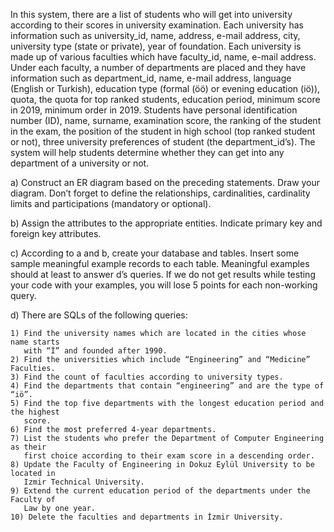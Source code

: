 In this system, there are a list of students who will get into university according to their scores in university examination. Each university has information such as university_id, name, address, e-mail address, city, university type (state or private), year of foundation. Each university is made up of various faculties which have faculty_id, name, e-mail address. Under each faculty, a number of departments are placed and they have information such as department_id, name, e-mail address, language (English or Turkish), education type (formal (öö) or evening education (iö)), quota, the quota for top ranked students, education period, minimum score in 2019, minimum order in 2019. Students have personal identification number (ID), name, surname, examination score, the ranking of the student in the exam, the position of the student in high school (top ranked student or not), three university preferences of student (the department_id’s). The system will help students determine whether they can get into any department of a university or not.

a) Construct an ER diagram based on the preceding statements. Draw your diagram. Don’t forget to define the relationships, cardinalities, cardinality limits and participations (mandatory or optional).

b) Assign the attributes to the appropriate entities. Indicate primary key and foreign key attributes.

c) According to a and b, create your database and tables. Insert some sample meaningful example records to each table. Meaningful examples should at least to answer d’s queries. If we do not get results while testing your code with your examples, you will lose 5 points for each non-working query.

d) There are SQLs of the following queries:

    1) Find the university names which are located in the cities whose name starts
       with “İ” and founded after 1990.
    2) Find the universities which include “Engineering” and “Medicine” Faculties.
    3) Find the count of faculties according to university types.
    4) Find the departments that contain “engineering” and are the type of “iö”.
    5) Find the top five departments with the longest education period and the highest
       score.
    6) Find the most preferred 4-year departments.
    7) List the students who prefer the Department of Computer Engineering as their
       first choice according to their exam score in a descending order.
    8) Update the Faculty of Engineering in Dokuz Eylül University to be located in
       Izmir Technical University.
    9) Extend the current education period of the departments under the Faculty of
       Law by one year.
    10) Delete the faculties and departments in İzmir University.
